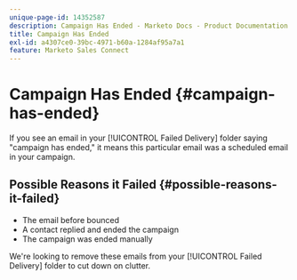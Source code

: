 ```yaml
---
unique-page-id: 14352587
description: Campaign Has Ended - Marketo Docs - Product Documentation
title: Campaign Has Ended
exl-id: a4307ce0-39bc-4971-b60a-1284af95a7a1
feature: Marketo Sales Connect
---
```

# Campaign Has Ended {#campaign-has-ended}

If you see an email in your [!UICONTROL Failed Delivery] folder saying "campaign has ended," it means this particular email was a scheduled email in your campaign.

## Possible Reasons it Failed {#possible-reasons-it-failed}

* The email before bounced
* A contact replied and ended the campaign
* The campaign was ended manually

We're looking to remove these emails from your [!UICONTROL Failed Delivery] folder to cut down on clutter.
